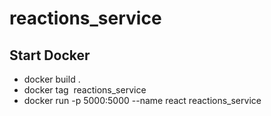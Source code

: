 # reactions_service
## Start Docker 
* docker build .
* docker tag <IMAGE ID> reactions_service
* docker run -p 5000:5000 --name react reactions_service
